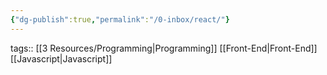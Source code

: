```yaml
---
{"dg-publish":true,"permalink":"/0-inbox/react/"}
---
```


tags:: [[3 Resources/Programming\|Programming]] [[Front-End\|Front-End]] [[Javascript\|Javascript]]